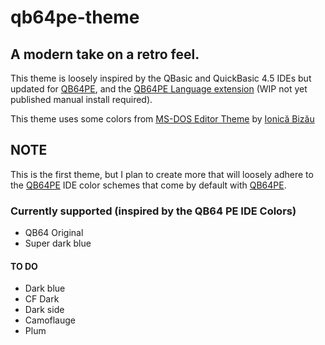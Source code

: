 # qb64pe-theme

## A modern take on a retro feel.

This theme is loosely inspired by the QBasic and QuickBasic 4.5 IDEs but updated for [QB64PE](https://www.qb64phoenix.com/), and the [QB64PE Language extension](https://github.com/grymmjack/qb64pe-vscode/blob/main/qb64pe-0.10.0.vsix) (WIP not yet published manual install required).

This theme uses some colors from [MS-DOS Editor Theme](https://marketplace.visualstudio.com/items?itemName=ionicabizau.ms-dos-editor-theme) by [Ionică Bizău](https://marketplace.visualstudio.com/publishers/ionicabizau)

## NOTE

This is the first theme, but I plan to create more that will loosely adhere to the [QB64PE](https://www.qb64phoenix.com/) IDE color schemes that come by default with [QB64PE](https://www.qb64phoenix.com/).

### Currently supported (inspired by the QB64 PE IDE Colors)
- QB64 Original
- Super dark blue

#### TO DO
- Dark blue
- CF Dark
- Dark side
- Camoflauge
- Plum

